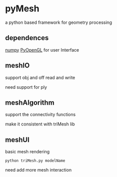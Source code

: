# pyMesh
a python based framework for geometry processing

## dependences
[numpy](http://www.numpy.org/)
[PyOpenGL](http://pyopengl.sourceforge.net/) for user Interface

## meshIO
support obj and off read and write

need support for ply

## meshAlgorithm
support the connectivity functions

make it consistent with triMesh lib

## meshUI
basic mesh rendering

```
python triMesh.py modelName
```

need add more mesh interaction
